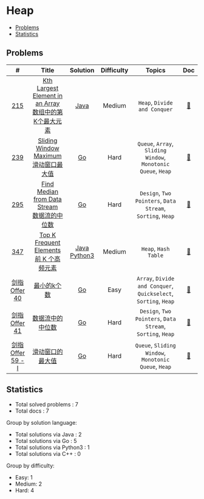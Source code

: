 <!-- omit in toc -->
# Heap

- [Problems](#problems)
- [Statistics](#statistics)

## Problems

| # | Title | Solution | Difficulty | Topics | Doc |
|:----:|:----:|:----:|:----:|:----:|:----:|
| [<span id="problem-215">215</span>](#problem-215 "#215") | [Kth Largest Element in an Array <br>数组中的第K个最大元素](https://leetcode-cn.com/problems/kth-largest-element-in-an-array/ "https://leetcode-cn.com/problems/kth-largest-element-in-an-array/") | [Java](../../java/src/215.%20KthLargestElementinanArray.java "java/src/215.%20KthLargestElementinanArray.java") | Medium | `Heap`, `Divide and Conquer` | [:page_facing_up:](../../docs/215.%20Kth%20Largest%20Element%20in%20an%20Array%20%E6%95%B0%E7%BB%84%E4%B8%AD%E7%9A%84%E7%AC%ACK%E4%B8%AA%E6%9C%80%E5%A4%A7%E5%85%83%E7%B4%A0.md "docs/215.%20Kth%20Largest%20Element%20in%20an%20Array%20%E6%95%B0%E7%BB%84%E4%B8%AD%E7%9A%84%E7%AC%ACK%E4%B8%AA%E6%9C%80%E5%A4%A7%E5%85%83%E7%B4%A0.md") |
| [<span id="problem-239">239</span>](#problem-239 "#239") | [Sliding Window Maximum <br>滑动窗口最大值](https://leetcode-cn.com/problems/sliding-window-maximum/ "https://leetcode-cn.com/problems/sliding-window-maximum/") |  [Go](../../go/src/239.go "go/src/239.go") | Hard | `Queue`, `Array`, `Sliding Window`, `Monotonic Queue`, `Heap` | [:page_facing_up:](../../docs/239.%20Sliding%20Window%20Maximum%20%E6%BB%91%E5%8A%A8%E7%AA%97%E5%8F%A3%E6%9C%80%E5%A4%A7%E5%80%BC.md "docs/239.%20Sliding%20Window%20Maximum%20%E6%BB%91%E5%8A%A8%E7%AA%97%E5%8F%A3%E6%9C%80%E5%A4%A7%E5%80%BC.md") |
| [<span id="problem-295">295</span>](#problem-295 "#295") | [Find Median from Data Stream <br>数据流的中位数](https://leetcode-cn.com/problems/find-median-from-data-stream/ "https://leetcode-cn.com/problems/find-median-from-data-stream/") |  [Go](../../go/src/295.go "go/src/295.go") | Hard | `Design`, `Two Pointers`, `Data Stream`, `Sorting`, `Heap` | [:page_facing_up:](../../docs/295.%20Find%20Median%20from%20Data%20Stream%20%E6%95%B0%E6%8D%AE%E6%B5%81%E7%9A%84%E4%B8%AD%E4%BD%8D%E6%95%B0.md "docs/295.%20Find%20Median%20from%20Data%20Stream%20%E6%95%B0%E6%8D%AE%E6%B5%81%E7%9A%84%E4%B8%AD%E4%BD%8D%E6%95%B0.md") |
| [<span id="problem-347">347</span>](#problem-347 "#347") | [Top K Frequent Elements <br>前 K 个高频元素](https://leetcode-cn.com/problems/top-k-frequent-elements/ "https://leetcode-cn.com/problems/top-k-frequent-elements/") | [Java](../../java/src/347.%20TopKFrequentElements.java "java/src/347.%20TopKFrequentElements.java") [Python3](../../py3/347.py "py3/347.py") | Medium | `Heap`, `Hash Table` | [:page_facing_up:](../../docs/347.%20Top%20K%20Frequent%20Elements%20%E5%89%8D%20K%20%E4%B8%AA%E9%AB%98%E9%A2%91%E5%85%83%E7%B4%A0.md "docs/347.%20Top%20K%20Frequent%20Elements%20%E5%89%8D%20K%20%E4%B8%AA%E9%AB%98%E9%A2%91%E5%85%83%E7%B4%A0.md") |
| [<span id="problem-剑指-Offer-40">剑指 Offer 40</span>](#problem-剑指-Offer-40 "#剑指 Offer 40") | [最小的k个数](https://leetcode-cn.com/problems/zui-xiao-de-kge-shu-lcof/ "https://leetcode-cn.com/problems/zui-xiao-de-kge-shu-lcof/") |  [Go](../../go/src/%E5%89%91%E6%8C%87_Offer_40.go "go/src/%E5%89%91%E6%8C%87_Offer_40.go") | Easy | `Array`, `Divide and Conquer`, `Quickselect`, `Sorting`, `Heap` | [:page_facing_up:](../../docs/%E5%89%91%E6%8C%87%20Offer%2040.%20%E6%9C%80%E5%B0%8F%E7%9A%84k%E4%B8%AA%E6%95%B0.md "docs/%E5%89%91%E6%8C%87%20Offer%2040.%20%E6%9C%80%E5%B0%8F%E7%9A%84k%E4%B8%AA%E6%95%B0.md") |
| [<span id="problem-剑指-Offer-41">剑指 Offer 41</span>](#problem-剑指-Offer-41 "#剑指 Offer 41") | [数据流中的中位数](https://leetcode-cn.com/problems/shu-ju-liu-zhong-de-zhong-wei-shu-lcof/ "https://leetcode-cn.com/problems/shu-ju-liu-zhong-de-zhong-wei-shu-lcof/") |  [Go](../../go/src/%E5%89%91%E6%8C%87_Offer_41.go "go/src/%E5%89%91%E6%8C%87_Offer_41.go") | Hard | `Design`, `Two Pointers`, `Data Stream`, `Sorting`, `Heap` | [:page_facing_up:](../../docs/%E5%89%91%E6%8C%87%20Offer%2041.%20%E6%95%B0%E6%8D%AE%E6%B5%81%E4%B8%AD%E7%9A%84%E4%B8%AD%E4%BD%8D%E6%95%B0.md "docs/%E5%89%91%E6%8C%87%20Offer%2041.%20%E6%95%B0%E6%8D%AE%E6%B5%81%E4%B8%AD%E7%9A%84%E4%B8%AD%E4%BD%8D%E6%95%B0.md") |
| [<span id="problem-剑指-Offer-59---I">剑指 Offer 59 - I</span>](#problem-剑指-Offer-59---I "#剑指 Offer 59 - I") | [滑动窗口的最大值](https://leetcode-cn.com/problems/hua-dong-chuang-kou-de-zui-da-zhi-lcof/ "https://leetcode-cn.com/problems/hua-dong-chuang-kou-de-zui-da-zhi-lcof/") |  [Go](../../go/src/%E5%89%91%E6%8C%87_Offer_59_-_I.go "go/src/%E5%89%91%E6%8C%87_Offer_59_-_I.go") | Hard | `Queue`, `Sliding Window`, `Monotonic Queue`, `Heap` | [:page_facing_up:](../../docs/%E5%89%91%E6%8C%87%20Offer%2059%20-%20I.%20%E6%BB%91%E5%8A%A8%E7%AA%97%E5%8F%A3%E7%9A%84%E6%9C%80%E5%A4%A7%E5%80%BC.md "docs/%E5%89%91%E6%8C%87%20Offer%2059%20-%20I.%20%E6%BB%91%E5%8A%A8%E7%AA%97%E5%8F%A3%E7%9A%84%E6%9C%80%E5%A4%A7%E5%80%BC.md") |


## Statistics

- Total solved problems : 7
- Total docs : 7

Group by solution language:
- Total solutions via Java : 2
- Total solutions via Go : 5
- Total solutions via Python3 : 1
- Total solutions via C++ : 0

Group by difficulty:
- Easy: 1
- Medium: 2
- Hard: 4